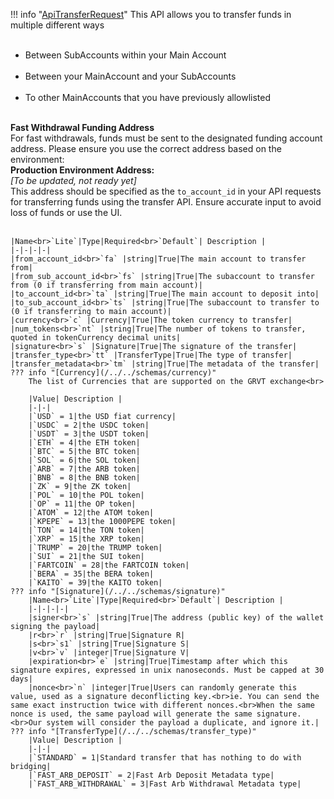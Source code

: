 !!! info "[ApiTransferRequest](/../../schemas/api_transfer_request)"
    This API allows you to transfer funds in multiple different ways<ul><br><li>Between SubAccounts within your Main Account</li><br><li>Between your MainAccount and your SubAccounts</li><br><li>To other MainAccounts that you have previously allowlisted</li><br></ul><b>Fast Withdrawal Funding Address</b><br>For fast withdrawals, funds must be sent to the designated funding account address. Please ensure you use the correct address based on the environment:<br><b>Production Environment Address:</b><br><em>[To be updated, not ready yet]</em><br>This address should be specified as the <code>to_account_id</code> in your API requests for transferring funds using the transfer API. Ensure accurate input to avoid loss of funds or use the UI.<br><br>

    |Name<br>`Lite`|Type|Required<br>`Default`| Description |
    |-|-|-|-|
    |from_account_id<br>`fa` |string|True|The main account to transfer from|
    |from_sub_account_id<br>`fs` |string|True|The subaccount to transfer from (0 if transferring from main account)|
    |to_account_id<br>`ta` |string|True|The main account to deposit into|
    |to_sub_account_id<br>`ts` |string|True|The subaccount to transfer to (0 if transferring to main account)|
    |currency<br>`c` |Currency|True|The token currency to transfer|
    |num_tokens<br>`nt` |string|True|The number of tokens to transfer, quoted in tokenCurrency decimal units|
    |signature<br>`s` |Signature|True|The signature of the transfer|
    |transfer_type<br>`tt` |TransferType|True|The type of transfer|
    |transfer_metadata<br>`tm` |string|True|The metadata of the transfer|
    ??? info "[Currency](/../../schemas/currency)"
        The list of Currencies that are supported on the GRVT exchange<br>

        |Value| Description |
        |-|-|
        |`USD` = 1|the USD fiat currency|
        |`USDC` = 2|the USDC token|
        |`USDT` = 3|the USDT token|
        |`ETH` = 4|the ETH token|
        |`BTC` = 5|the BTC token|
        |`SOL` = 6|the SOL token|
        |`ARB` = 7|the ARB token|
        |`BNB` = 8|the BNB token|
        |`ZK` = 9|the ZK token|
        |`POL` = 10|the POL token|
        |`OP` = 11|the OP token|
        |`ATOM` = 12|the ATOM token|
        |`KPEPE` = 13|the 1000PEPE token|
        |`TON` = 14|the TON token|
        |`XRP` = 15|the XRP token|
        |`TRUMP` = 20|the TRUMP token|
        |`SUI` = 21|the SUI token|
        |`FARTCOIN` = 28|the FARTCOIN token|
        |`BERA` = 35|the BERA token|
        |`KAITO` = 39|the KAITO token|
    ??? info "[Signature](/../../schemas/signature)"
        |Name<br>`Lite`|Type|Required<br>`Default`| Description |
        |-|-|-|-|
        |signer<br>`s` |string|True|The address (public key) of the wallet signing the payload|
        |r<br>`r` |string|True|Signature R|
        |s<br>`s1` |string|True|Signature S|
        |v<br>`v` |integer|True|Signature V|
        |expiration<br>`e` |string|True|Timestamp after which this signature expires, expressed in unix nanoseconds. Must be capped at 30 days|
        |nonce<br>`n` |integer|True|Users can randomly generate this value, used as a signature deconflicting key.<br>ie. You can send the same exact instruction twice with different nonces.<br>When the same nonce is used, the same payload will generate the same signature.<br>Our system will consider the payload a duplicate, and ignore it.|
    ??? info "[TransferType](/../../schemas/transfer_type)"
        |Value| Description |
        |-|-|
        |`STANDARD` = 1|Standard transfer that has nothing to do with bridging|
        |`FAST_ARB_DEPOSIT` = 2|Fast Arb Deposit Metadata type|
        |`FAST_ARB_WITHDRAWAL` = 3|Fast Arb Withdrawal Metadata type|
